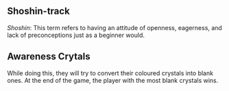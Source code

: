 ## Shoshin-track

*Shoshin*: This term refers to having an attitude of openness, eagerness, and lack of preconceptions just as a beginner would.

## Awareness Crytals

While doing this, they will try to convert their coloured crystals into blank ones. At the end of the game, the player with the most blank crystals wins.